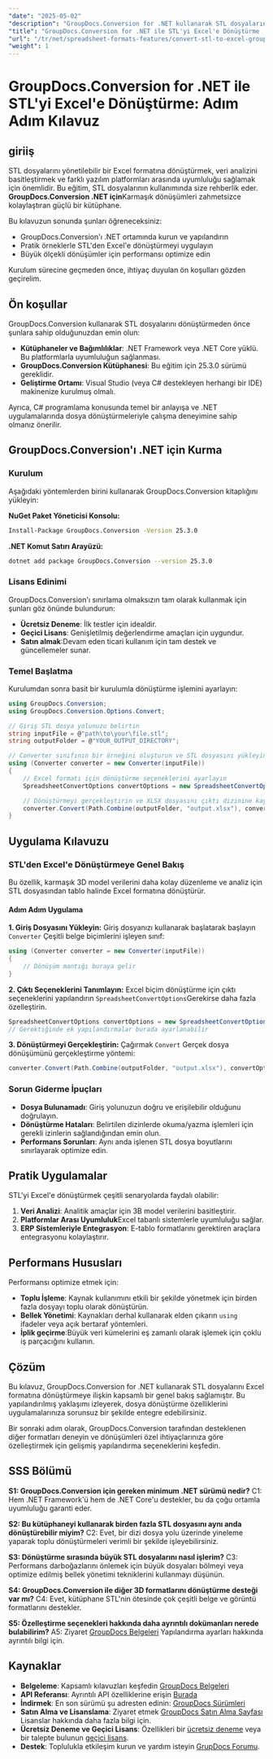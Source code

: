 ```yaml
---
"date": "2025-05-02"
"description": "GroupDocs.Conversion for .NET kullanarak STL dosyalarını Excel formatına nasıl dönüştüreceğinizi öğrenin. Bu adım adım kılavuz veri analizini basitleştirir ve yazılım uyumluluğunu garanti eder."
"title": "GroupDocs.Conversion for .NET ile STL'yi Excel'e Dönüştürme | Adım Adım Kılavuz"
"url": "/tr/net/spreadsheet-formats-features/convert-stl-to-excel-groupdocs-net/"
"weight": 1
---
```


# GroupDocs.Conversion for .NET ile STL'yi Excel'e Dönüştürme: Adım Adım Kılavuz

## giriiş

STL dosyalarını yönetilebilir bir Excel formatına dönüştürmek, veri analizini basitleştirmek ve farklı yazılım platformları arasında uyumluluğu sağlamak için önemlidir. Bu eğitim, STL dosyalarının kullanımında size rehberlik eder. **GroupDocs.Conversion .NET için**Karmaşık dönüşümleri zahmetsizce kolaylaştıran güçlü bir kütüphane.

Bu kılavuzun sonunda şunları öğreneceksiniz:
- GroupDocs.Conversion'ı .NET ortamında kurun ve yapılandırın
- Pratik örneklerle STL'den Excel'e dönüştürmeyi uygulayın
- Büyük ölçekli dönüşümler için performansı optimize edin

Kurulum sürecine geçmeden önce, ihtiyaç duyulan ön koşulları gözden geçirelim.

## Ön koşullar

GroupDocs.Conversion kullanarak STL dosyalarını dönüştürmeden önce şunlara sahip olduğunuzdan emin olun:
- **Kütüphaneler ve Bağımlılıklar**: .NET Framework veya .NET Core yüklü. Bu platformlarla uyumluluğun sağlanması.
- **GroupDocs.Conversion Kütüphanesi**: Bu eğitim için 25.3.0 sürümü gereklidir.
- **Geliştirme Ortamı**: Visual Studio (veya C# destekleyen herhangi bir IDE) makinenize kurulmuş olmalı.

Ayrıca, C# programlama konusunda temel bir anlayışa ve .NET uygulamalarında dosya dönüştürmeleriyle çalışma deneyimine sahip olmanız önerilir.

## GroupDocs.Conversion'ı .NET için Kurma

### Kurulum

Aşağıdaki yöntemlerden birini kullanarak GroupDocs.Conversion kitaplığını yükleyin:

**NuGet Paket Yöneticisi Konsolu:**
```bash
Install-Package GroupDocs.Conversion -Version 25.3.0
```

**.NET Komut Satırı Arayüzü:**
```bash
dotnet add package GroupDocs.Conversion --version 25.3.0
```

### Lisans Edinimi

GroupDocs.Conversion'ı sınırlama olmaksızın tam olarak kullanmak için şunları göz önünde bulundurun:
- **Ücretsiz Deneme**: İlk testler için idealdir.
- **Geçici Lisans**: Genişletilmiş değerlendirme amaçları için uygundur.
- **Satın almak**:Devam eden ticari kullanım için tam destek ve güncellemeler sunar.

### Temel Başlatma

Kurulumdan sonra basit bir kurulumla dönüştürme işlemini ayarlayın:
```csharp
using GroupDocs.Conversion;
using GroupDocs.Conversion.Options.Convert;

// Giriş STL dosya yolunuzu belirtin
string inputFile = @"path\to\your\file.stl";
string outputFolder = @"YOUR_OUTPUT_DIRECTORY";

// Converter sınıfının bir örneğini oluşturun ve STL dosyasını yükleyin
using (Converter converter = new Converter(inputFile))
{
    // Excel formatı için dönüştürme seçeneklerini ayarlayın
    SpreadsheetConvertOptions convertOptions = new SpreadsheetConvertOptions();

    // Dönüştürmeyi gerçekleştirin ve XLSX dosyasını çıktı dizinine kaydedin
    converter.Convert(Path.Combine(outputFolder, "output.xlsx"), convertOptions);
}
```

## Uygulama Kılavuzu

### STL'den Excel'e Dönüştürmeye Genel Bakış

Bu özellik, karmaşık 3D model verilerini daha kolay düzenleme ve analiz için STL dosyasından tablo halinde Excel formatına dönüştürür.

#### Adım Adım Uygulama

**1. Giriş Dosyasını Yükleyin:**
Giriş dosyanızı kullanarak başlatarak başlayın `Converter` Çeşitli belge biçimlerini işleyen sınıf:
```csharp
using (Converter converter = new Converter(inputFile))
{
    // Dönüşüm mantığı buraya gelir
}
```

**2. Çıktı Seçeneklerini Tanımlayın:**
Excel biçim dönüştürme için çıktı seçeneklerini yapılandırın `SpreadsheetConvertOptions`Gerekirse daha fazla özelleştirin.
```csharp
SpreadsheetConvertOptions convertOptions = new SpreadsheetConvertOptions();
// Gerektiğinde ek yapılandırmalar burada ayarlanabilir
```

**3. Dönüştürmeyi Gerçekleştirin:**
Çağırmak `Convert` Gerçek dosya dönüşümünü gerçekleştirme yöntemi:
```csharp
converter.Convert(Path.Combine(outputFolder, "output.xlsx"), convertOptions);
```

### Sorun Giderme İpuçları
- **Dosya Bulunamadı**: Giriş yolunuzun doğru ve erişilebilir olduğunu doğrulayın.
- **Dönüştürme Hataları**: Belirtilen dizinlerde okuma/yazma işlemleri için gerekli izinlerin sağlandığından emin olun.
- **Performans Sorunları**: Aynı anda işlenen STL dosya boyutlarını sınırlayarak optimize edin.

## Pratik Uygulamalar

STL'yi Excel'e dönüştürmek çeşitli senaryolarda faydalı olabilir:
1. **Veri Analizi**: Analitik amaçlar için 3B model verilerini basitleştirir.
2. **Platformlar Arası Uyumluluk**Excel tabanlı sistemlerle uyumluluğu sağlar.
3. **ERP Sistemleriyle Entegrasyon**: E-tablo formatlarını gerektiren araçlara entegrasyonu kolaylaştırır.

## Performans Hususları

Performansı optimize etmek için:
- **Toplu İşleme**: Kaynak kullanımını etkili bir şekilde yönetmek için birden fazla dosyayı toplu olarak dönüştürün.
- **Bellek Yönetimi**: Kaynakları derhal kullanarak elden çıkarın `using` ifadeler veya açık bertaraf yöntemleri.
- **İplik geçirme**:Büyük veri kümelerini eş zamanlı olarak işlemek için çoklu iş parçacığını kullanın.

## Çözüm

Bu kılavuz, GroupDocs.Conversion for .NET kullanarak STL dosyalarını Excel formatına dönüştürmeye ilişkin kapsamlı bir genel bakış sağlamıştır. Bu yapılandırılmış yaklaşımı izleyerek, dosya dönüştürme özelliklerini uygulamalarınıza sorunsuz bir şekilde entegre edebilirsiniz.

Bir sonraki adım olarak, GroupDocs.Conversion tarafından desteklenen diğer formatları deneyin ve dönüşümleri özel ihtiyaçlarınıza göre özelleştirmek için gelişmiş yapılandırma seçeneklerini keşfedin.

## SSS Bölümü

**S1: GroupDocs.Conversion için gereken minimum .NET sürümü nedir?**
C1: Hem .NET Framework'ü hem de .NET Core'u destekler, bu da çoğu ortamla uyumluluğu garanti eder.

**S2: Bu kütüphaneyi kullanarak birden fazla STL dosyasını aynı anda dönüştürebilir miyim?**
C2: Evet, bir dizi dosya yolu üzerinde yineleme yaparak toplu dönüştürmeleri verimli bir şekilde işleyebilirsiniz.

**S3: Dönüştürme sırasında büyük STL dosyalarını nasıl işlerim?**
C3: Performans darboğazlarını önlemek için büyük dosyaları bölmeyi veya optimize edilmiş bellek yönetimi tekniklerini kullanmayı düşünün.

**S4: GroupDocs.Conversion ile diğer 3D formatlarını dönüştürme desteği var mı?**
C4: Evet, kütüphane STL'nin ötesinde çok çeşitli belge ve görüntü formatlarını destekler.

**S5: Özelleştirme seçenekleri hakkında daha ayrıntılı dokümanları nerede bulabilirim?**
A5: Ziyaret [GroupDocs Belgeleri](https://docs.groupdocs.com/conversion/net/) Yapılandırma ayarları hakkında ayrıntılı bilgi için.

## Kaynaklar
- **Belgeleme**: Kapsamlı kılavuzları keşfedin [GroupDocs Belgeleri](https://docs.groupdocs.com/conversion/net/)
- **API Referansı**: Ayrıntılı API özelliklerine erişin [Burada](https://reference.groupdocs.com/conversion/net/)
- **İndirmek**: En son sürümü şu adresten edinin: [GroupDocs Sürümleri](https://releases.groupdocs.com/conversion/net/)
- **Satın Alma ve Lisanslama**: Ziyaret etmek [GroupDocs Satın Alma Sayfası](https://purchase.groupdocs.com/buy) Lisanslar hakkında daha fazla bilgi için.
- **Ücretsiz Deneme ve Geçici Lisans**: Özellikleri bir [ücretsiz deneme](https://releases.groupdocs.com/conversion/net/) veya bir talepte bulunun [geçici lisans](https://purchase.groupdocs.com/temporary-license/).
- **Destek**: Toplulukla etkileşim kurun ve yardım isteyin [GrupDocs Forumu](https://forum.groupdocs.com/c/conversion/10).